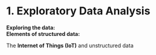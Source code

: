 # 1. Exploratory Data Analysis

**Exploring the data:**  
**Elements of structured data:**  

The __Internet of Things (IoT)__ and unstructured data

